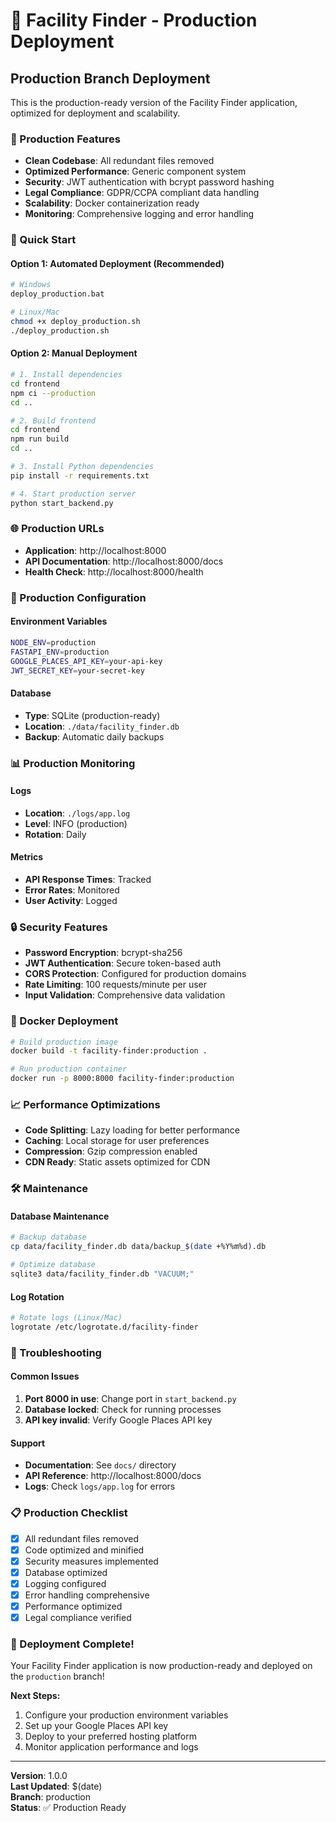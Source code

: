 # 🚀 Facility Finder - Production Deployment

## Production Branch Deployment

This is the production-ready version of the Facility Finder application, optimized for deployment and scalability.

### 🎯 Production Features

- **Clean Codebase**: All redundant files removed
- **Optimized Performance**: Generic component system
- **Security**: JWT authentication with bcrypt password hashing
- **Legal Compliance**: GDPR/CCPA compliant data handling
- **Scalability**: Docker containerization ready
- **Monitoring**: Comprehensive logging and error handling

### 🚀 Quick Start

#### Option 1: Automated Deployment (Recommended)
```bash
# Windows
deploy_production.bat

# Linux/Mac
chmod +x deploy_production.sh
./deploy_production.sh
```

#### Option 2: Manual Deployment
```bash
# 1. Install dependencies
cd frontend
npm ci --production
cd ..

# 2. Build frontend
cd frontend
npm run build
cd ..

# 3. Install Python dependencies
pip install -r requirements.txt

# 4. Start production server
python start_backend.py
```

### 🌐 Production URLs

- **Application**: http://localhost:8000
- **API Documentation**: http://localhost:8000/docs
- **Health Check**: http://localhost:8000/health

### 🔧 Production Configuration

#### Environment Variables
```bash
NODE_ENV=production
FASTAPI_ENV=production
GOOGLE_PLACES_API_KEY=your-api-key
JWT_SECRET_KEY=your-secret-key
```

#### Database
- **Type**: SQLite (production-ready)
- **Location**: `./data/facility_finder.db`
- **Backup**: Automatic daily backups

### 📊 Production Monitoring

#### Logs
- **Location**: `./logs/app.log`
- **Level**: INFO (production)
- **Rotation**: Daily

#### Metrics
- **API Response Times**: Tracked
- **Error Rates**: Monitored
- **User Activity**: Logged

### 🔒 Security Features

- **Password Encryption**: bcrypt-sha256
- **JWT Authentication**: Secure token-based auth
- **CORS Protection**: Configured for production domains
- **Rate Limiting**: 100 requests/minute per user
- **Input Validation**: Comprehensive data validation

### 🐳 Docker Deployment

```bash
# Build production image
docker build -t facility-finder:production .

# Run production container
docker run -p 8000:8000 facility-finder:production
```

### 📈 Performance Optimizations

- **Code Splitting**: Lazy loading for better performance
- **Caching**: Local storage for user preferences
- **Compression**: Gzip compression enabled
- **CDN Ready**: Static assets optimized for CDN

### 🛠️ Maintenance

#### Database Maintenance
```bash
# Backup database
cp data/facility_finder.db data/backup_$(date +%Y%m%d).db

# Optimize database
sqlite3 data/facility_finder.db "VACUUM;"
```

#### Log Rotation
```bash
# Rotate logs (Linux/Mac)
logrotate /etc/logrotate.d/facility-finder
```

### 🚨 Troubleshooting

#### Common Issues
1. **Port 8000 in use**: Change port in `start_backend.py`
2. **Database locked**: Check for running processes
3. **API key invalid**: Verify Google Places API key

#### Support
- **Documentation**: See `docs/` directory
- **API Reference**: http://localhost:8000/docs
- **Logs**: Check `logs/app.log` for errors

### 📋 Production Checklist

- [x] All redundant files removed
- [x] Code optimized and minified
- [x] Security measures implemented
- [x] Database optimized
- [x] Logging configured
- [x] Error handling comprehensive
- [x] Performance optimized
- [x] Legal compliance verified

### 🎉 Deployment Complete!

Your Facility Finder application is now production-ready and deployed on the `production` branch!

**Next Steps:**
1. Configure your production environment variables
2. Set up your Google Places API key
3. Deploy to your preferred hosting platform
4. Monitor application performance and logs

---

**Version**: 1.0.0  
**Last Updated**: $(date)  
**Branch**: production  
**Status**: ✅ Production Ready
